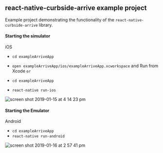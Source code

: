 ## react-native-curbside-arrive example project

Example project demonstrating the functionality of the `react-native-curbside-arrive` library.


#### Starting the simulator

iOS

- `cd exampleArriveApp`
- `open exampleArriveApp/ios/exampleArriveApp.xcworkspace` and Run from Xcode
                       ```
                       or
                       ```
                   
- `cd exampleArriveApp`
- `react-native run-ios`


![screen shot 2019-01-15 at 4 14 23 pm](https://user-images.githubusercontent.com/20405204/51218339-cd713480-18e0-11e9-8bbf-7d59150ecf08.png)

#### Starting the Emulator

Android

- `cd exampleArriveApp`
- `react-native run-android`

![screen shot 2019-01-16 at 2 57 41 pm](https://user-images.githubusercontent.com/20405204/51284069-1ab3db80-199f-11e9-970d-d165ab370f26.png)

